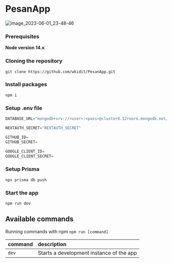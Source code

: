 # PesanApp

![image_2023-06-01_23-48-46](https://github.com/wkidit/PesanApp/assets/132723008/70043a6d-d48c-476c-828b-b090d30295bb)

### Prerequisites

**Node version 14.x**

### Cloning the repository

```shell
git clone https://github.com/wkidit/PesanApp.git
```

### Install packages

```shell
npm i
```

### Setup .env file


```js
DATABASE_URL="mongodb+srv://<user>:<pass>@cluster0.12rouro.mongodb.net/test"

NEXTAUTH_SECRET="NEXTAUTH_SECRET"

GITHUB_ID=
GITHUB_SECRET=

GOOGLE_CLIENT_ID=
GOOGLE_CLIENT_SECRET=
```

### Setup Prisma

```shell
npx prisma db push

```

### Start the app

```shell
npm run dev
```

## Available commands

Running commands with npm `npm run [command]`

| command         | description                              |
| :-------------- | :--------------------------------------- |
| `dev`           | Starts a development instance of the app |
